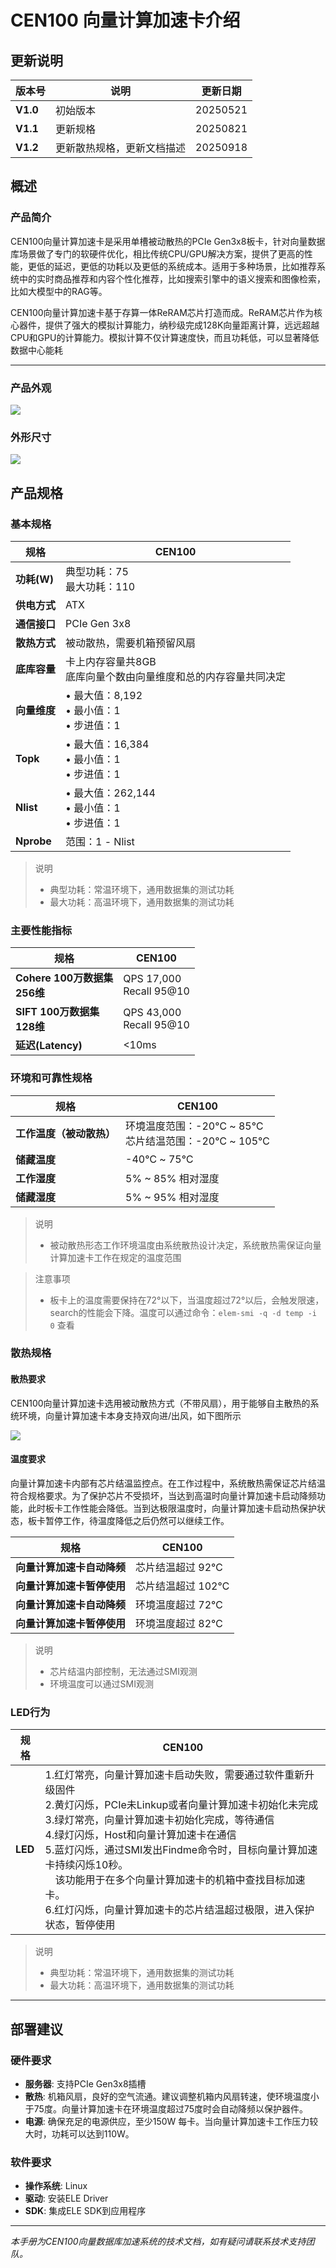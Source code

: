# CEN100 向量计算加速卡介绍


## 更新说明
| 版本号 | 说明 | 更新日期 |
|------|------|------|
| **V1.0** | 初始版本 | 20250521 |
| **V1.1** | 更新规格 | 20250821 |
| **V1.2** | 更新散热规格，更新文档描述 | 20250918 |



## 概述

### 产品简介

CEN100向量计算加速卡是采用单槽被动散热的PCIe Gen3x8板卡，针对向量数据库场景做了专门的软硬件优化，相比传统CPU/GPU解决方案，提供了更高的性能，更低的延迟，更低的功耗以及更低的系统成本。适用于多种场景，比如推荐系统中的实时商品推荐和内容个性化推荐，比如搜索引擎中的语义搜索和图像检索，比如大模型中的RAG等。<br>


CEN100向量计算加速卡基于存算一体ReRAM芯片打造而成。ReRAM芯片作为核心器件，提供了强大的模拟计算能力，纳秒级完成128K向量距离计算，远远超越CPU和GPU的计算能力。模拟计算不仅计算速度快，而且功耗低，可以显著降低数据中心能耗<br>


---



### 产品外观

![](images/card.png)


### 外形尺寸

![](images/size.png)



## 产品规格
### 基本规格

| 规格 | CEN100 |
|------|------|
| **功耗(W)** | 典型功耗：75<br>最大功耗：110 |
| **供电方式** | ATX |
| **通信接口** | PCIe Gen 3x8 |
| **散热方式** | 被动散热，需要机箱预留风扇 |
| **底库容量** | 卡上内存容量共8GB<br>底库向量个数由向量维度和总的内存容量共同决定 |
| **向量维度** | • 最大值：8,192<br>• 最小值：1<br>• 步进值：1 |
| **Topk** | • 最大值：16,384<br>• 最小值：1<br>• 步进值：1 |
| **Nlist** | • 最大值：262,144<br>• 最小值：1<br>• 步进值：1 |
| **Nprobe** | 范围：1 - Nlist |
> 说明
> - 典型功耗：常温环境下，通用数据集的测试功耗
> - 最大功耗：高温环境下，通用数据集的测试功耗




### 主要性能指标

| 规格 | CEN100 |
|------|------|
| **Cohere 100万数据集<br>256维** | QPS 17,000<br>Recall 95@10 |
| **SIFT 100万数据集<br>128维** | QPS 43,000<br>Recall 95@10 |
| **延迟(Latency)** | <10ms |



### 环境和可靠性规格

| 规格 | CEN100 |
|------|------|
| **工作温度（被动散热）** | 环境温度范围：-20℃ ~ 85℃<br>芯片结温范围：-20℃ ~ 105℃ |
| **储藏温度** | -40℃ ~ 75℃ |
| **工作湿度** | 5% ~ 85% 相对湿度 |
| **储藏湿度** | 5% ~ 95% 相对湿度 |

> 说明
> - 被动散热形态工作环境温度由系统散热设计决定，系统散热需保证向量计算加速卡工作在规定的温度范围

> 注意事项
> - 板卡上的温度需要保持在72°以下，当温度超过72°以后，会触发限速，search的性能会下降。温度可以通过命令：```elem-smi -q -d temp -i 0``` 查看


### 散热规格
#### 散热要求
CEN100向量计算加速卡选用被动散热方式（不带风扇），用于能够自主散热的系统环境，向量计算加速卡本身支持双向进/出风，如下图所示

![](images/fan.png)

#### 温度要求
向量计算加速卡内部有芯片结温监控点。在工作过程中，系统散热需保证芯片结温符合规格要求。为了保护芯片不受损坏，当达到高温时向量计算加速卡启动降频功能，此时板卡工作性能会降低。当到达极限温度时，向量计算加速卡启动热保护状态，板卡暂停工作，待温度降低之后仍然可以继续工作。

| 规格 | CEN100 |
|------|------|
| **向量计算加速卡自动降频** | 芯片结温超过 92℃ |
| **向量计算加速卡暂停使用** | 芯片结温超过 102℃ |
| **向量计算加速卡自动降频** | 环境温度超过 72℃ |
| **向量计算加速卡暂停使用** | 环境温度超过 82℃ |
> 说明
> - 芯片结温内部控制，无法通过SMI观测
> - 环境温度可以通过SMI观测

### LED行为

| 规格 | CEN100 |
|------|------|
| **LED** | 1.红灯常亮，向量计算加速卡启动失败，需要通过软件重新升级固件<br>2.黄灯闪烁，PCIe未Linkup或者向量计算加速卡初始化未完成<br>3.绿灯常亮，向量计算加速卡初始化完成，等待通信<br>4.绿灯闪烁，Host和向量计算加速卡在通信<br>5.蓝灯闪烁，通过SMI发出Findme命令时，目标向量计算加速卡持续闪烁10秒。<br>&emsp;该功能用于在多个向量计算加速卡的机箱中查找目标加速卡。<br>6.红灯闪烁，向量计算加速卡的芯片结温超过极限，进入保护状态，暂停使用 |
> 说明
> - 典型功耗：常温环境下，通用数据集的测试功耗
> - 最大功耗：高温环境下，通用数据集的测试功耗

---
## 部署建议

### 硬件要求
- **服务器**: 支持PCIe Gen3x8插槽
- **散热**: 机箱风扇，良好的空气流通。建议调整机箱内风扇转速，使环境温度小于75度。向量计算加速卡在环境温度超过75度时会自动降频以保护器件。
- **电源**: 确保充足的电源供应，至少150W 每卡。当向量计算加速卡工作压力较大时，功耗可以达到110W。

### 软件要求
- **操作系统**: Linux
- **驱动**: 安装ELE Driver
- **SDK**: 集成ELE SDK到应用程序


---

*本手册为CEN100向量数据库加速系统的技术文档，如有疑问请联系技术支持团队。*